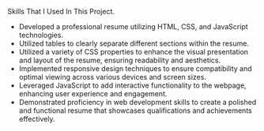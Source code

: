 Skills That I Used In This Project.

- Developed a professional resume utilizing HTML, CSS, and JavaScript technologies.
- Utilized tables to clearly separate different sections within the resume.
- Utilized a variety of CSS properties to enhance the visual presentation and layout of the resume, ensuring readability and aesthetics.
- Implemented responsive design techniques to ensure compatibility and optimal viewing across various devices and screen sizes.
- Leveraged JavaScript to add interactive functionality to the webpage, enhancing user experience and engagement.
- Demonstrated proficiency in web development skills to create a polished and functional resume that showcases qualifications and achievements effectively.
